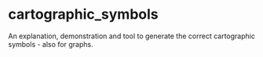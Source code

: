 # cartographic_symbols
An explanation, demonstration and tool to generate the correct cartographic symbols - also for graphs.
